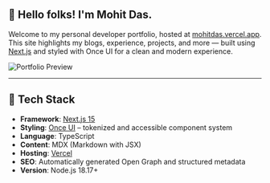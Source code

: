 ## 👋 Hello folks! I'm Mohit Das.

Welcome to my personal developer portfolio, hosted at [mohitdas.vercel.app](https://mohitdas.vercel.app/).  
This site highlights my blogs, experience, projects, and more — built using [Next.js](https://nextjs.org) and styled with Once UI for a clean and modern experience.

![Portfolio Preview](https://og-image.vercel.app/**Mohit%20Das**.png?theme=light&md=1&fontSize=100px&images=https%3A%2F%2Favatars.githubusercontent.com%2Fu%2F9919%3Fs%3D200)

---

## 🔧 Tech Stack

- **Framework**: [Next.js 15](https://nextjs.org)
- **Styling**: [Once UI](https://once-ui.com) – tokenized and accessible component system
- **Language**: TypeScript
- **Content**: MDX (Markdown with JSX)
- **Hosting**: [Vercel](https://vercel.com)
- **SEO**: Automatically generated Open Graph and structured metadata
- **Version**: Node.js 18.17+

